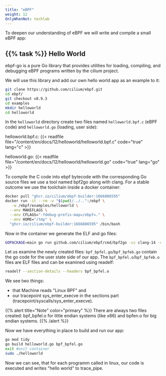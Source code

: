 ```yaml
---
title: "eBPF"
weight: 12
OnlyWhenNot: techlab
---
```


To deepen our understanding of eBPF we will write and compile a small eBPF app:


## {{% task %}} Hello World

ebpf-go is a pure Go library that provides utilities for loading, compiling, and debugging eBPF programs written by the cilium project.

We will use this library and add our own hello world app as an example to it:

```bash
git clone https://github.com/cilium/ebpf.git
cd ebpf/
git checkout v0.9.3
cd examples
mkdir helloworld
cd helloworld
```

In the `helloworld` directory create two files named `helloworld.bpf.c` (eBPF code) and `helloworld.go` (loading, user side):

helloworld.bpf.c:
{{< readfile file="/content/en/docs/12/helloworld/helloworld.bpf.c" code="true" lang="c" >}}

helloworld.go:
{{< readfile file="/content/en/docs/12/helloworld/helloworld.go" code="true" lang="go" >}}


To compile the C code into ebpf bytecode with the corresponding Go source files we use a tool named bpf2go along with clang.
For a stable outcome we use the toolchain inside a docker container:

```bash
docker pull "ghcr.io/cilium/ebpf-builder:1666886595"
docker run -it --rm -v "$(pwd)/../..":/ebpf \
   -w /ebpf/examples/helloworld \
  --env MAKEFLAGS \
  --env CFLAGS="-fdebug-prefix-map=/ebpf=." \
  --env HOME="/tmp" \
  "ghcr.io/cilium/ebpf-builder:1666886595" /bin/bash
```
Now in the container we generate the ELF and go files:
```bash
GOPACKAGE=main go run github.com/cilium/ebpf/cmd/bpf2go -cc clang-14 -cflags '-O2 -g -Wall -Werror' bpf helloworld.bpf.c -- -I../headers
```

Let us examine the newly created files: `bpf_bpfel.go`/`bpf_bpfeb.go` contain the go code for the user state side of our app.
The `bpf_bpfel.o`/`bpf_bpfeb.o` files are ELF files and can be examined using readelf:

```bash
readelf --section-details --headers bpf_bpfel.o
```

We see two things:

* that Machine reads "Linux BPF" and
* our tracepoint sys_enter_execve in the sections part (tracepoint/syscalls/sys_enter_execve).


{{% alert title="Note" color="primary" %}}
There are always two files created: bpf_bpfel.o for little endian systems (like x86) and bpfen.o for big endian systems.
{{% /alert %}}

Now we have everything in place to build and run our app:


```bash
go mod tidy
go build helloworld.go bpf_bpfel.go
exit #exit container
sudo ./helloworld
```

Now we can see, that for each programm called in linux, our code is executed and writes "hello world" to trace_pipe.
